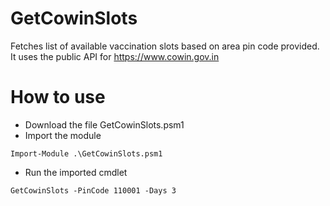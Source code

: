 # GetCowinSlots
Fetches list of available vaccination slots based on area pin code provided. It uses the public API for https://www.cowin.gov.in

# How to use
- Download the file GetCowinSlots.psm1
- Import the module
```
Import-Module .\GetCowinSlots.psm1
```
- Run the imported cmdlet
```
GetCowinSlots -PinCode 110001 -Days 3
```
